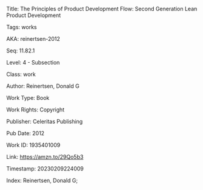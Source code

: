 Title:  The Principles of Product Development Flow: Second Generation Lean Product Development

Tags:   works

AKA:    reinertsen-2012

Seq:    11.82.1

Level:  4 - Subsection

Class:  work

Author: Reinertsen, Donald G

Work Type: Book

Work Rights: Copyright

Publisher: Celeritas Publishing

Pub Date: 2012

Work ID: 1935401009

Link:   https://amzn.to/29Qo5b3

Timestamp: 20230209224009

Index:  Reinertsen, Donald G; 
